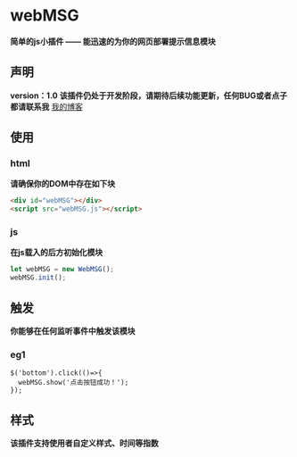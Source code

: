 # webMSG
**简单的js小插件 —— 能迅速的为你的网页部署提示信息模块**

## 声明
**version：1.0**
**该插件仍处于开发阶段，请期待后续功能更新，任何BUG或者点子都请联系我**
[我的博客](https://www.sometimesnaive.com.cn "双叶的魔法笔记")

## 使用

### html

**请确保你的DOM中存在如下块**
``` html
<div id="webMSG"></div>
<script src="webMSG.js"></script>
```

### js

**在js载入的后方初始化模块**
``` javascript
let webMSG = new WebMSG();
webMSG.init();
```

## 触发

**你能够在任何监听事件中触发该模块**
### eg1
```
$('bottom').click(()=>{
  webMSG.show('点击按钮成功！');
});
```

## 样式

**该插件支持使用者自定义样式、时间等指数**

